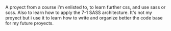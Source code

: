 A proyect from a course i'm enlisted to, to learn further css, and use sass or scss.
Also to learn how to apply the 7-1 SASS architecture.
It's not my proyect but i use it to learn how to write and organize better the code base for my future proyects.

